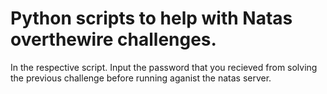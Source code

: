 # Python scripts to help with Natas overthewire challenges. 

In the respective script. Input the password that you recieved from solving the previous challenge before running aganist the natas server. 
